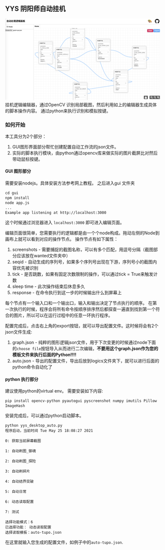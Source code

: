 ## YYS 阴阳师自动挂机
![Demo](GUI.png)
挂机逻辑编辑器，通过OpenCV 识别局部截图，然后利用如上的编辑器生成具体的脚本操作内容。
通过python来执行识别和模拟按键。


### 如何开始
本工具分为2个部分：
1. GUI图形界面部分帮忙创建配置自动工作流的json文件。
2. 实际的脚本执行模块，由python通过opencv库来做实际的图片截屏比对然后带动鼠标按键。

#### GUI 图形部分
需要安装nodejs。具体安装方法参考网上教程。
之后进入gui 文件夹

````shell
cd gui
npm install
node app.js
...
Example app listening at http://localhost:3000
````

这个时候通过浏览器进入 `localhost:3000` 即可进入编辑页面。

编辑页面很简单，您需要执行的逻辑都是由一个个node构成。拖动左侧的Node到画布上就可以看到对应的操作节点。
操作节点有如下属性：
1. screenshots - 需要捕捉的截图名称，可以有多个匹配，用逗号分隔（截图部分应该放在wanted文件夹中）
2. seqid - 自动生成的序列号，如果多个序列号出现在下游，序列号小的截图内容优先被识别
3. tick - 是否跳数，如果有固定次数限制的操作，可以通过tick = True来触发计数
4. sleep time - 此次操作结束后休息多久
5. response - 在命令执行到这一步的时候输出什么到屏幕上

每个节点有一个输入口和一个输出口，输入和输出决定了节点执行的顺序。 在第一次执行的时候，程序会将所有命令按顺序排序然后都探查一遍直到找到第一个符合的图片，所以可以在运行过程中的任意一环执行程序。

配置完成后，点击右上角的export按钮，就可以导出配置文件。这时候将会有2个json文件生成:
1. graph.json - 纯粹的图形逻辑json文件，用于下次变更的时候通过node下面的`choose file`按钮导入从而进行二次编辑，**不要用这个graph.json作为您的模板文件来执行后面的Python!!!!**
2. auto.json - 导出的配置文件，导出后放到logics文件夹下，就可以进行后面的python命令自动化了


#### python 执行部分
建议使用python的virtual env。
需要安装如下内容:

````shell
pip install opencv-python pyautogui pyscreenshot numpy imutils Pillow ImageHash
````

安装完成后，可以通过python启动脚本。

````shell
python yys_desktop_auto.py
程序启动，当前时间 Tue May 25 18:08:27 2021

0: 获取当前屏幕截图

1: 自动刷图_御魂

2: 自动刷图_探险

3: 自动刷碎片

4: 自动结界突破

5: 自动日常

6: 动态读取配置

7: 测试

选择功能模式：6
已选择功能： 动态读取配置
选择读取模板：auto-tupo.json
````

在这里就输入您生成的配置文件，如例子中的`auto-tupo.json`.
